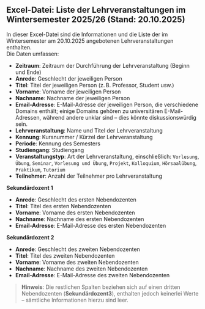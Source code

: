 ## Excel-Datei: Liste der Lehrveranstaltungen im Wintersemester 2025/26 (Stand: 20.10.2025)

In dieser Excel-Datei sind die Informationen und die Liste der im Wintersemester am 20.10.2025 angebotenen Lehrveranstaltungen enthalten.  
Die Daten umfassen:

- **Zeitraum**: Zeitraum der Durchführung der Lehrveranstaltung (Beginn und Ende)  
- **Anrede**: Geschlecht der jeweiligen Person  
- **Titel**: Titel der jeweiligen Person (z. B. Professor, Student usw.)  
- **Vorname**: Vorname der jeweiligen Person  
- **Nachname**: Nachname der jeweiligen Person  
- **Email-Adresse**: E-Mail-Adresse der jeweiligen Person, die verschiedene Domains enthält; einige Domains gehören zu universitären E-Mail-Adressen, während andere unklar sind – dies könnte diskussionswürdig sein.  
- **Lehrveranstaltung**: Name und Titel der Lehrveranstaltung  
- **Kennung**: Kursnummer / Kürzel der Lehrveranstaltung  
- **Periode**: Kennung des Semesters  
- **Studiengang**: Studiengang  
- **Veranstaltungstyp**: Art der Lehrveranstaltung, einschließlich: `Vorlesung`, `Übung`, `Seminar`, `Vorlesung und Übung`, `Projekt`, `Kolloquium`, `Hörsaalübung`, `Praktikum`, `Tutorium`  
- **Teilnehmer**: Anzahl der Teilnehmer pro Lehrveranstaltung  

**Sekundärdozent 1**  
- **Anrede**: Geschlecht des ersten Nebendozenten  
- **Titel**: Titel des ersten Nebendozenten  
- **Vorname**: Vorname des ersten Nebendozenten  
- **Nachname**: Nachname des ersten Nebendozenten  
- **Email-Adresse**: E-Mail-Adresse des ersten Nebendozenten  

**Sekundärdozent 2**  
- **Anrede**: Geschlecht des zweiten Nebendozenten  
- **Titel**: Titel des zweiten Nebendozenten  
- **Vorname**: Vorname des zweiten Nebendozenten  
- **Nachname**: Nachname des zweiten Nebendozenten  
- **Email-Adresse**: E-Mail-Adresse des zweiten Nebendozenten  

> **Hinweis**: Die restlichen Spalten beziehen sich auf einen dritten Nebendozenten (**Sekundärdozent3**), enthalten jedoch keinerlei Werte – sämtliche Informationen hierzu sind leer.